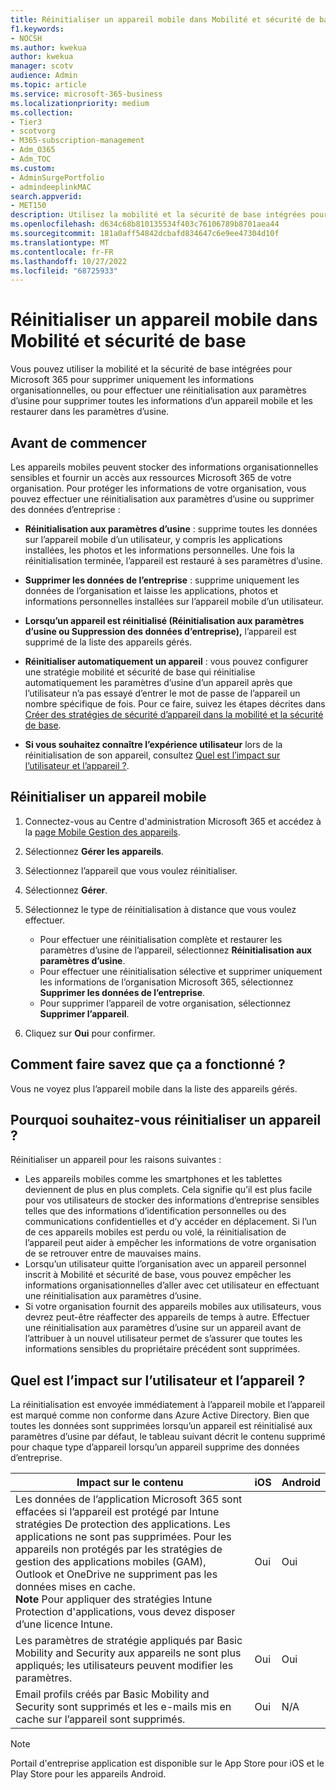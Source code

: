 ```yaml
---
title: Réinitialiser un appareil mobile dans Mobilité et sécurité de base
f1.keywords:
- NOCSH
ms.author: kwekua
author: kwekua
manager: scotv
audience: Admin
ms.topic: article
ms.service: microsoft-365-business
ms.localizationpriority: medium
ms.collection:
- Tier3
- scotvorg
- M365-subscription-management
- Adm_O365
- Adm_TOC
ms.custom:
- AdminSurgePortfolio
- admindeeplinkMAC
search.appverid:
- MET150
description: Utilisez la mobilité et la sécurité de base intégrées pour supprimer les informations des appareils inscrits.
ms.openlocfilehash: d634c68b810135534f403c76106789b8701aea44
ms.sourcegitcommit: 181a0aff54842dcbafd834647c6e9ee47304d10f
ms.translationtype: MT
ms.contentlocale: fr-FR
ms.lasthandoff: 10/27/2022
ms.locfileid: "68725933"
---
```

# <a name="wipe-a-mobile-device-in-basic-mobility-and-security"></a>Réinitialiser un appareil mobile dans Mobilité et sécurité de base

Vous pouvez utiliser la mobilité et la sécurité de base intégrées pour Microsoft 365 pour supprimer uniquement les informations organisationnelles, ou pour effectuer une réinitialisation aux paramètres d’usine pour supprimer toutes les informations d’un appareil mobile et les restaurer dans les paramètres d’usine.

## <a name="before-you-begin"></a>Avant de commencer

Les appareils mobiles peuvent stocker des informations organisationnelles sensibles et fournir un accès aux ressources Microsoft 365 de votre organisation. Pour protéger les informations de votre organisation, vous pouvez effectuer une réinitialisation aux paramètres d’usine ou supprimer des données d’entreprise :

- **Réinitialisation aux paramètres d’usine** : supprime toutes les données sur l’appareil mobile d’un utilisateur, y compris les applications installées, les photos et les informations personnelles. Une fois la réinitialisation terminée, l’appareil est restauré à ses paramètres d’usine.

- **Supprimer les données de l’entreprise** : supprime uniquement les données de l’organisation et laisse les applications, photos et informations personnelles installées sur l’appareil mobile d’un utilisateur.

- **Lorsqu’un appareil est réinitialisé (Réinitialisation aux paramètres d’usine ou Suppression des données d’entreprise),** l’appareil est supprimé de la liste des appareils gérés.

- **Réinitialiser automatiquement un appareil** : vous pouvez configurer une stratégie mobilité et sécurité de base qui réinitialise automatiquement les paramètres d’usine d’un appareil après que l’utilisateur n’a pas essayé d’entrer le mot de passe de l’appareil un nombre spécifique de fois. Pour ce faire, suivez les étapes décrites dans [Créer des stratégies de sécurité d’appareil dans la mobilité et la sécurité de base](create-device-security-policies.md).

- **Si vous souhaitez connaître l’expérience utilisateur** lors de la réinitialisation de son appareil, consultez [Quel est l’impact sur l’utilisateur et l’appareil ?](#whats-the-user-and-device-impact).

## <a name="wipe-a-mobile-device"></a>Réinitialiser un appareil mobile

1. Connectez-vous au Centre d'administration Microsoft 365 et accédez à la [page Mobile Gestion des appareils](https://portal.office.com/adminportal/home?#/MifoDevices).

1. Sélectionnez **Gérer les appareils**.

1. Sélectionnez l’appareil que vous voulez réinitialiser.

1. Sélectionnez **Gérer**.

1. Sélectionnez le type de réinitialisation à distance que vous voulez effectuer.

    - Pour effectuer une réinitialisation complète et restaurer les paramètres d’usine de l’appareil, sélectionnez **Réinitialisation aux paramètres d’usine**.
    - Pour effectuer une réinitialisation sélective et supprimer uniquement les informations de l’organisation Microsoft 365, sélectionnez **Supprimer les données de l’entreprise**.
    - Pour supprimer l’appareil de votre organisation, sélectionnez **Supprimer l’appareil**.

1. Cliquez sur **Oui** pour confirmer.

## <a name="how-do-i-know-it-worked"></a>Comment faire savez que ça a fonctionné ?

Vous ne voyez plus l’appareil mobile dans la liste des appareils gérés.

## <a name="why-would-you-want-to-wipe-a-device"></a>Pourquoi souhaitez-vous réinitialiser un appareil ?

Réinitialiser un appareil pour les raisons suivantes :

- Les appareils mobiles comme les smartphones et les tablettes deviennent de plus en plus complets. Cela signifie qu’il est plus facile pour vos utilisateurs de stocker des informations d’entreprise sensibles telles que des informations d’identification personnelles ou des communications confidentielles et d’y accéder en déplacement. Si l’un de ces appareils mobiles est perdu ou volé, la réinitialisation de l’appareil peut aider à empêcher les informations de votre organisation de se retrouver entre de mauvaises mains.
- Lorsqu’un utilisateur quitte l’organisation avec un appareil personnel inscrit à Mobilité et sécurité de base, vous pouvez empêcher les informations organisationnelles d’aller avec cet utilisateur en effectuant une réinitialisation aux paramètres d’usine.
- Si votre organisation fournit des appareils mobiles aux utilisateurs, vous devrez peut-être réaffecter des appareils de temps à autre. Effectuer une réinitialisation aux paramètres d’usine sur un appareil avant de l’attribuer à un nouvel utilisateur permet de s’assurer que toutes les informations sensibles du propriétaire précédent sont supprimées.

## <a name="whats-the-user-and-device-impact"></a>Quel est l’impact sur l’utilisateur et l’appareil ?

La réinitialisation est envoyée immédiatement à l’appareil mobile et l’appareil est marqué comme non conforme dans Azure Active Directory. Bien que toutes les données sont supprimées lorsqu’un appareil est réinitialisé aux paramètres d’usine par défaut, le tableau suivant décrit le contenu supprimé pour chaque type d’appareil lorsqu’un appareil supprime des données d’entreprise.

|Impact sur le contenu|iOS|Android|
|---|---|---|
|Les données de l’application Microsoft 365 sont effacées si l’appareil est protégé par Intune stratégies De protection des applications. Les applications ne sont pas supprimées. Pour les appareils non protégés par les stratégies de gestion des applications mobiles (GAM), Outlook et OneDrive ne suppriment pas les données mises en cache.<br/>**Note** Pour appliquer des stratégies Intune Protection d'applications, vous devez disposer d’une licence Intune.|Oui|Oui|
|Les paramètres de stratégie appliqués par Basic Mobility and Security aux appareils ne sont plus appliqués; les utilisateurs peuvent modifier les paramètres.|Oui|Oui|
|Email profils créés par Basic Mobility and Security sont supprimés et les e-mails mis en cache sur l’appareil sont supprimés.|Oui|N/A|

> [!NOTE]
> Portail d'entreprise application est disponible sur le App Store pour iOS et le Play Store pour les appareils Android.

